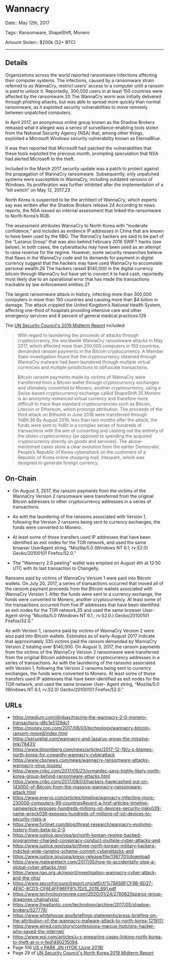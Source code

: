 # Wannacry

Date:: May 12th, 2017

Tags:: Ransomware, ShapeShift, Monero

Amount Stolen:: $200k (52+ BTC)

---

## Details

Organizations across the world reported ransomware infections affecting their computer systems. The infections, caused by a ransomware strain referred to as WannaCry, restrict users’ access to a computer until a ransom is paid to unlock it. Reportedly, 300,000 users in at least 150 countries were affected by the ransomware.20 The WannaCry worm was initially delivered through phishing attacks, but was able to spread more quickly than normal ransomware, as it exploited security vulnerabilities to move remotely between unpatched computers.

In April 2017, an anonymous online group known as the Shadow Brokers released what it alleged was a series of surveillance-enabling tools stolen from the National Security Agency (NSA) that, among other things, exploited a Microsoft Windows security vulnerability known as EternalBlue.

It was then reported that Microsoft had patched the vulnerabilities that these tools exploited the previous month, prompting speculation that NSA had alerted Microsoft to the theft.

Included in the March 2017 security update was a patch to protect against the propagation of WannaCry ransomware. Subsequently, only unpatched systems were susceptible to WannaCry, including outdated versions of Windows. Its proliferation was further inhibited after the implementation of a “kill switch” on May 12, 2017.23 

North Korea is suspected to be the architect of WannaCry, which experts say was written after the Shadow Brokers release.24 According to news reports, the NSA issued an internal assessment that linked the ransomware to North Korea’s RGB.

The assessment attributes WannaCry to North Korea with “moderate confidence,” and includes as evidence IP addresses in China that are known to have been used by the RBG. The WannaCry hackers are said to be part of the “Lazarus Group” that was also behind February 2016 SWIFT hacks (see below). In both cases, the cyberattacks may have been used as an attempt to raise revenue for the regime. However, some security researches believe that flaws in the WannaCry code and its demands for payment in digital currency suggest that the hackers may have used WannaCry to accumulate personal wealth.26 The hackers raised $140,000 in the digital currency bitcoin through WannaCry but have yet to convert it to hard cash, reportedly most likely due to an operational error that has made the transactions trackable by law enforcement entities.27

The largest ransomware attack in history, infecting more than 300,000 computers in more than 150 countries and causing more than $4 billion in damage. The attack crippled the United Kingdom’s National Health System, affecting one-third of hospitals providing intensive care and other emergency services and 8 percent of general medical practices.129


The [UN Security Council's 2019 Midterm Report](../pdfs/2019-08-30_UN-Security-Council_s-2019-691.pdf) included:

> With regard to laundering the proceeds of attacks through cryptocurrency, the worldwide WannaCry ransomware attacks in May 2017, which affected more than 200,000 computers in 150 countries, demanded ransom payments in the Bitcoin cryptocurrency. A Member State investigation found that the cryptocurrency obtained through WannaCry malware had been laundered through multiple virtual currencies and multiple jurisdictions to obfuscate transactions.

> Bitcoin ransom payments made by victims of WannaCry were transferred from a Bitcoin wallet through cryptocurrency exchanges and ultimately converted to Monero, another cryptocurrency, using a Swiss-based cryptocurrency exchange called ShapeShift.35 Monero is an anonymity-enhanced virtual currency and therefore more difficult to trace than standard cryptocurrencies such as Bitcoin, Litecoin or Ethereum, which prolongs attribution. The proceeds of the third attack on Bithumb in June 2018 were transferred through YoBit.36 By August 2018, less than two months after the attack, the funds were sent to YoBit in a complex series of hundreds of transactions with the aim of converting and cashing out the entirety of the stolen cryptocurrency (as opposed to spending the acquired cryptocurrency directly on goods and services). The above-mentioned cases show a clear evolution from the earlier Democratic People’s Republic of Korea cyberattack on the customers of a Republic of Korea online shopping mall, Interpark, which was designed to generate foreign currency.


## On-Chain


- On August 3, 2017, the ransom payments from the victims of the WannaCry Version 2 ransomware were transferred from the original Bitcoin addresses to other cryptocurrency addresses in a series of transactions. 

- As with the laundering of the ransoms associated with Version 1, following the Version 2 ransoms being sent to currency exchanges, the funds were converted to Monero. 

- At least some of those transfers used IP addresses that have been identified as exit nodes for the TOR network, and used the same browser UserAgent string, “Mozilla/5.0 (Windows NT 6.1; rv:52.0) Gecko/20100101 Firefox/52.0.”

- The "Wannacry 2.0 peeling" wallet was emptied on August 4th at 12:50 UTC with its last transaction to Changelly.

Ransoms paid by victims of WannaCry Version 1 were paid into Bitcoin wallets. On July 20, 2017, a series of transactions occurred that moved all of the ransom payment proceeds from the Bitcoin wallets associated with WannaCry Version 1. After the funds were sent to a currency exchange, the funds were converted to Monero, another cryptocurrency. At least some of the transactions occurred from five IP addresses that have been identified as exit nodes for the TOR network,35 and used the same browser User-Agent string “Mozilla/5.0 (Windows NT 6.1.; rv:52.0.) Gecko/20100101 Firefox/52.0.”

As with Version 1, ransoms paid by victims of WannaCry Version 2 were also paid into Bitcoin wallets. Estimates as of early-August 2017 indicate that approximately 330 victims paid the ransom demanded by WannaCry Version 2 totaling over $140,000. On August 3, 2017, the ransom payments from the victims of the WannaCry Version 2 ransomware were transferred from the original Bitcoin addresses to other cryptocurrency addresses in a series of transactions. As with the laundering of the ransoms associated with Version 1, following the Version 2 ransoms being sent to currency exchanges, the funds were converted to Monero. At least some of those transfers used IP addresses that have been identified as exit nodes for the TOR network, and used the same browser User- Agent string, “Mozilla/5.0 (Windows NT 6.1; rv:52.0) Gecko/20100101 Firefox/52.0.”



## URLs

- https://medium.com/@nbax/tracing-the-wannacry-2-0-monero-transactions-d8c1e5129dc1
- https://money.cnn.com/2017/08/03/technology/wannacry-bitcoin-ransom-moved/index.html
- https://securelist.com/wannacry-and-lazarus-group-the-missing-link/78431/
- https://www.bloomberg.com/news/articles/2017-12-19/u-s-blames-north-korea-for-cowardly-wannacry-cyberattack
- https://www.cbsnews.com/news/wannacry-ransomware-attacks-wannacry-virus-losses/
- https://www.cnbc.com/2017/05/23/symantec-says-highly-likely-north-korea-group-behind-ransomware-attacks.html
- https://www.cnbc.com/2017/08/03/hackers-havecashed-out-on-143000-of-Bitcoin-from-the-massive-wannacry-ransomware-attack.html
- https://www.eyerys.com/articles/timeline/wannacry-infecting-more-230000-computers-99-countries#event-a-href-articles-timeline-namewreck-exposes-hundreds-millions-iot-devices-security-risks039-name-wreck039-exposes-hundreds-of-millions-of-iot-devices-to-security-risks-a
- https://www.fortinet.com/blog/threat-research/wannacry-evolving-history-from-beta-to-2-0
- https://www.justice.gov/opa/pr/north-korean-regime-backed-programmer-charged-conspiracy-conduct-multiple-cyber-attacks-and
- https://www.justice.gov/opa/pr/three-north-korean-military-hackers-indicted-wide-ranging-scheme-commit-cyberattacks-and
- https://www.justice.gov/opa/press-release/file/1367701/download
- https://www.malwaretech.com/2017/05/how-to-accidentally-stop-a-global-cyber-attacks.html
- https://www.nao.org.uk/report/investigation-wannacry-cyber-attack-and-the-nhs/
- https://www.securitycouncilreport.org/atf/cf/%7B65BFCF9B-6D27-4E9C-8CD3-CF6E4FF96FF9%7D/S_2019_691.pdf
- https://www.technologyreview.com/2020/01/24/276082/lazarus-group-dragonex-chainalysis/ 
- https://www.theatlantic.com/technology/archive/2017/05/shadow-brokers/527778/
- https://www.whitehouse.gov/briefings-statements/press-briefing-on-the-attribution-of-the-wannacry-malware-attack-to-north-korea-121917/
- https://www.wired.com/story/confessions-marcus-hutchins-hacker-who-saved-the-internet/
- https://www.wsj.com/articles/u-s-preparing-cases-linking-north-korea-to-theft-at-n-y-fed1490215094.
- Page 106 [US v PARK JIN HYOK (June 2018)](https://www.justice.gov/opa/press-release/file/1092091/download)
- Page 29 of [UN Security Council's North Korea 2019 Midterm Report](../pdfs/2019-08-30_UN-Security-Council_s-2019-691.pdf)